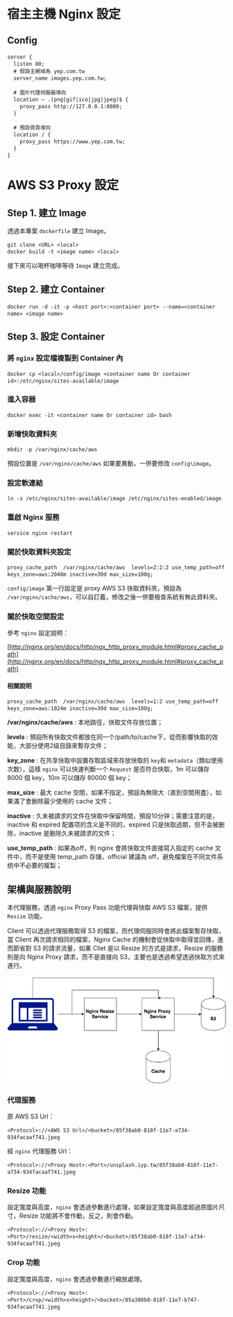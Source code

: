 # 宿主主機 Nginx 設定

## Config

```
server {
  listen 80;
  # 假設主網域為 yep.com.tw
  server_name images.yep.com.tw;
  
  # 圖片代理伺服器導向
  location ~ .(png|gif|ico|jpg|jpeg)$ {
    proxy_pass http://127.0.0.1:8080;
  }

  # 預設首頁導向
  location / {
    proxy_pass https://www.yep.com.tw;
  }
}
```

# AWS S3 Proxy 設定

## Step 1. 建立 Image

透過本專案 `dockerfile` 建立 Image。

```
git clone <URL> <local>
docker build -t <image name> <local>
```

接下來可以喝杯咖啡等待 `Image` 建立完成。

## Step 2. 建立 Container

```
docker run -d -it -p <host port>:<container port> --name=<container name> <image name>
```

## Step 3. 設定 Container

### 將 `nginx` 設定檔複製到 Container 內

```
docker cp <local>/config/image <container name Or container id>:/etc/nginx/sites-available/image
```

### 進入容器

```
docker exec -it <container name Or container id> bash
```

### 新增快取資料夾

```
mkdir -p /var/nginx/cache/aws
```

預設位置是 `/var/nginx/cache/aws` 如果要異動，一併要修改 `config\image`。


### 設定軟連結

```
ln -s /etc/nginx/sites-available/image /etc/nginx/sites-enabled/image
```

### 重啟 Nginx 服務

```
service nginx restart
```

### 關於快取資料夾設定

```
proxy_cache_path  /var/nginx/cache/aws  levels=2:2:2 use_temp_path=off keys_zone=aws:2048m inactive=30d max_size=100g;
```

`config/image` 第一行設定是 proxy AWS S3 快取資料夾，預設為 `/var/nginx/cache/aws`，可以自訂義，修改之後一併要檢查系統有無此資料夾。

### 關於快取空間設定

參考 `nginx` 設定說明：
 
[http://nginx.org/en/docs/http/ngx_http_proxy_module.html#proxy_cache_path](http://nginx.org/en/docs/http/ngx_http_proxy_module.html#proxy_cache_path)

#### 相關說明

```
proxy_cache_path  /var/nginx/cache/aws  levels=1:2 use_temp_path=off keys_zone=aws:1024m inactive=30d max_size=100g;
```

**/var/nginx/cache/aws** : 本地路徑，快取文件存放位置；

**levels** : 預設所有快取文件都放在同一个/path/to/cache下，從而影響快取的效能，大部分使用2级目錄來暫存文件；

**key_zone** : 在共享快取中設置存取區域來存放快取的 `key`和 `metadata`（類似使用次数），這樣 `nginx` 可以快速判斷一个 `Request` 是否符合快取，1m 可以儲存 8000 個 key，10m 可以儲存 80000 個 key；

**max_size** : 最大 cache 空間，如果不指定，預設為無限大（直到空間用盡），如果滿了會删除最少使用的 cache 文件；

**inactive** : 久未被請求的文件在快取中保留時間，預設10分钟；需要注意的是，inactive 和 expired 配置项的含义是不同的，expired 只是快取過期，但不会被删除，inactive 是删除久未被請求的文件；

**use_temp_path** :  如果為off，則 nginx 會將快取文件直接寫入指定的 cache 文件中，而不是使用 temp_path 存儲，official 建議為 off，避免檔案在不同文件系统中不必要的複製；

## 架構與服務說明

本代理服務，透過 `nginx` Proxy Pass 功能代理與快取 AWS S3 檔案，提供 `Resize` 功能。

Client 可以透過代理服務取得 S3 的檔案，而代理伺服同時會將此檔案暫存快取，當 Client 再次請求相同的檔案，Nginx Cache 的機制會從快取中取得並回傳，進而節省對 S3 的請求流量，如果 Cliet 是以 Resize 的方式是請求，Resize 的服務則是向 Nginx Proxy 請求，而不是直接向 S3，主要也是透過希望透過快取方式來進行。

![S3-Proxy](file/S3-Proxy.jpg)

### 代理服務

原 AWS S3 Url：

```
<Protocol>://<AWS S3 Url>/<bucket>/85f38ab0-818f-11e7-a734-934facaaf741.jpeg
```

經 `nginx` 代理服務 Url：

```
<Protocol>://<Proxy Host>:<Port>/unsplash.iyp.tw/85f38ab0-818f-11e7-a734-934facaaf741.jpeg
```

### Resize 功能

設定寬度與高度，`nginx` 會透過參數進行處理，如果設定寬度與高度超過原圖片尺寸，Resize 功能將不會作動，反之，則會作動。

```
<Protocol>://<Proxy Host>:<Port>/resize/<width>x<height>/<bucket>/85f38ab0-818f-11e7-a734-934facaaf741.jpeg
```

### Crop 功能

設定寬度與高度，`nginx` 會透過參數進行縮放處理。

```
<Protocol>://<Proxy Host>:<Port>/crop/<width>x<height>/<bucket>/85a380b0-818f-11e7-b747-934facaaf741.jpeg
```